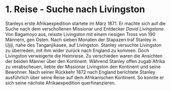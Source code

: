 # 1. Reise - Suche nach Livingston
Stanleys erste Afrikaexpedition startete im März 1871. Er machte sich auf die Suche nach dem verschollenen Missionar und Entdecker *David Livingstone*. 
Von Bagamoyo aus, reisste Livingston mit einem riesigen Tross von 190 Männern, gen Osten. Nach sieben Monaten der Stapazen traf Stanley in Ujiji, nahe des Tanganjikasee, auf Livingston. Stanley versuchte Livingston zu überreden, mit ihm wider zurück nach England zu kommen. Doch Livingston verweigerte die Heimreise. Zu verschieden waren die Ansichten der beiden Männer über den Kontinent. Während Stanley offen zugab Afrika zu verabscheuen, liebte der Missionar Livingston den Kontinent und seine Bewohner. 
Nach seiner Rückkehr 1872 nach England berichtete Stanley ausführlich über seine Reise auf dem Afrikanischen Kontinent. So konnte er sich seine nächste Afrikaexpedition querfinanzieren. 